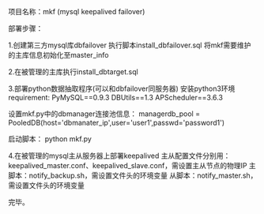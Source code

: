 项目名称：mkf (mysql keepalived failover)

部署步骤：

1.创建第三方mysql库dbfailover
执行脚本install_dbfailover.sql
将mkf需要维护的主库信息初始化至master_info

2.在被管理的主库执行install_dbtarget.sql

3.部署python数据抽取程序(可以和dbfailover同服务器)
安装python3环境
requirement:
PyMySQL==0.9.3
DBUtils==1.3
APScheduler==3.6.3

设置mkf.py中的dbmanager连接池信息：
managerdb_pool = PooledDB(host='dbmanater_ip',user='user1',passwd='password1')

启动脚本：
python mkf.py

4.在被管理的mysql主从服务器上部署keepalived
主从配置文件分别用：keepalived_master.conf、keepalived_slave.conf，需设置主从节点的物理IP
主脚本：notify_backup.sh，需设置文件头的环境变量
从脚本：notify_master.sh，需设置文件头的环境变量

完毕。
